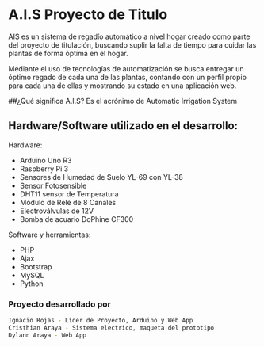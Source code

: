 # A.I.S Proyecto de  Titulo 

AIS es un sistema de regadío automático a nivel hogar
creado como parte del proyecto de titulación, 
buscando suplir la falta de tiempo para cuidar las plantas
de forma óptima en el hogar.

Mediante el uso de tecnologías de automatización
se busca entregar un óptimo regado de cada una 
de las plantas, contando con un perfil propio 
para cada una de ellas y mostrando su estado en una 
aplicación web.

##¿Qué significa A.I.S?
Es el acrónimo de Automatic Irrigation System

## Hardware/Software utilizado en el desarrollo:
Hardware:
* Arduino Uno R3
* Raspberry Pi 3 
* Sensores de Humedad de Suelo YL-69 con YL-38
* Sensor Fotosensible 
* DHT11 sensor de Temperatura 
* Módulo de Relé de 8 Canales
* Electroválvulas de 12V
* Bomba de acuario DoPhine CF300

Software y herramientas:
* PHP 
* Ajax
* Bootstrap 
* MySQL
* Python

### Proyecto desarrollado por
   ```sh
   Ignacio Rojas - Lider de Proyecto, Arduino y Web App
   Cristhian Araya - Sistema electrico, maqueta del prototipo
   Dylann Araya - Web App
   ```
